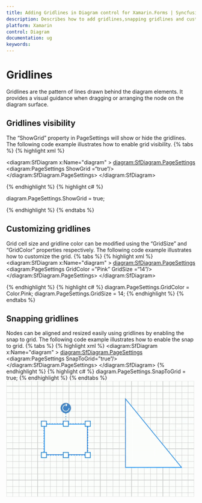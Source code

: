 ```yaml
---
title: Adding Gridlines in Diagram control for Xamarin.Forms | Syncfusion
description: Describes how to add gridlines,snapping gridlines and customization of gridlines in diagram control for Xamarin.Forms
platform: Xamarin
control: Diagram
documentation: ug
keywords: 
---
```

# Gridlines
Gridlines are the pattern of lines drawn behind the diagram elements. It provides a visual guidance when dragging or arranging the node on the diagram surface.

## Gridlines visibility
The “ShowGrid” property in PageSettings will show or hide the gridlines. The following code example illustrates how to enable grid visibility.
{% tabs %}
{% highlight xml %}

<diagram:SfDiagram x:Name="diagram" > 
<diagram:SfDiagram.PageSettings> 
<diagram:PageSettings ShowGrid =“true”/> 
</diagram:SfDiagram.PageSettings> 
</diagram:SfDiagram>

{% endhighlight %}
{% highlight c# %}

diagram.PageSettings.ShowGrid = true;

{% endhighlight %}
{% endtabs %}

## Customizing gridlines
Grid cell size and gridline color can be modified using the “GridSize” and “GridColor” properties respectively. The following code example illustrates how to customize the grid.
{% tabs %}
{% highlight xml %}
<diagram:SfDiagram x:Name="diagram" > 
<diagram:SfDiagram.PageSettings> 
<diagram:PageSettings GridColor ="Pink” GridSize =“14”/> 
</diagram:SfDiagram.PageSettings> 
</diagram:SfDiagram>

{% endhighlight %}
{% highlight c# %}
diagram.PageSettings.GridColor = Color.Pink;
diagram.PageSettings.GridSize = 14;
{% endhighlight %}
{% endtabs %}

## Snapping gridlines
Nodes can be aligned and resized easily using gridlines by enabling the snap to grid. The following code example illustrates how to enable the snap to grid.
{% tabs %}
{% highlight xml %}
<diagram:SfDiagram x:Name="diagram" > 
<diagram:SfDiagram.PageSettings> 
<diagram:PageSettings SnapToGrid=”true”/> 
</diagram:SfDiagram.PageSettings> 
</diagram:SfDiagram>
{% endhighlight %}
{% highlight c# %}
diagram.PageSettings.SnapToGrid = true;
{% endhighlight %}
{% endtabs %}
![Snapping gridlines in Xamarin.Forms diagram](Gridlines_images/Gridlines.gif)

